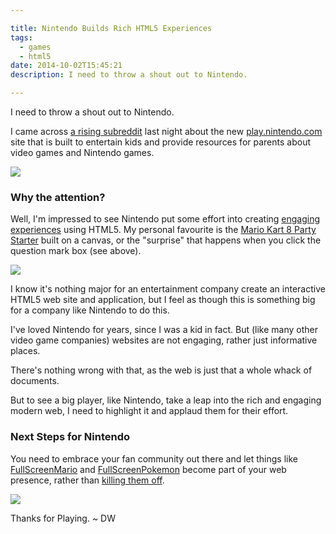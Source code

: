 ```yaml
---

title: Nintendo Builds Rich HTML5 Experiences
tags:
  - games
  - html5
date: 2014-10-02T15:45:21
description: I need to throw a shout out to Nintendo.

---
```

[1]: playnintendo-kirby.png
[2]: playnintendo-mariopartystarter.png
[3]: fullscreenpokemon.png

I need to throw a shout out to Nintendo.

I came across [a rising subreddit](http://www.reddit.com/r/nintendo/comments/2i0n5k/play_nintendo_an_official_new_website_with_games/) last night about the new [play.nintendo.com](http://play.nintendo.com) site that is built to entertain kids and provide resources for parents about video games and Nintendo games.

![][1]

### Why the attention?

Well, I'm impressed to see Nintendo put some effort into creating [engaging experiences](http://play.nintendo.com/activities/activities/) using HTML5\. My personal favourite is the [Mario Kart 8 Party Starter](http://play.nintendo.com/activities/activities/mario-kart-8-party-starter/) built on a canvas, or the "surprise" that happens when you click the question mark box (see above).

![][2]

I know it's nothing major for an entertainment company create an interactive HTML5 web site and application, but I feel as though this is something big for a company like Nintendo to do this.

I've loved Nintendo for years, since I was a kid in fact. But (like many other video game companies) websites are not engaging, rather just informative places.

There's nothing wrong with that, as the web is just that a whole whack of documents.

But to see a big player, like Nintendo, take a leap into the rich and engaging modern web, I need to highlight it and applaud them for their effort.

### Next Steps for Nintendo

You need to embrace your fan community out there and let things like [FullScreenMario](https://github.com/Diogenesthecynic/FullScreenMario) and [FullScreenPokemon](http://www.fullscreenpokemon.com/) become part of your web presence, rather than [killing them off](http://www.fullscreenmario.com/).

![][3]

Thanks for Playing. ~ DW